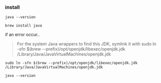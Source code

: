 ### install
```shell
java --version
```

```shell
brew install java
```

if an error occur..
> For the system Java wrappers to find this JDK, symlink it with
> sudo ln -sfn $(brew --prefix)/opt/openjdk/libexec/openjdk.jdk /Library/Java/JavaVirtualMachines/openjdk.jdk
```shell
sudo ln -sfn $(brew --prefix)/opt/openjdk/libexec/openjdk.jdk /Library/Java/JavaVirtualMachines/openjdk.jdk
```

```shell
java --version
```